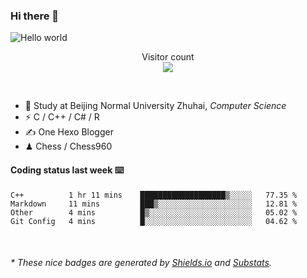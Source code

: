 ### Hi there 👋


<img src="https://raw.githubusercontent.com/sagar-viradiya/sagar-viradiya/master/resources/banner.png" alt="Hello world">
<p align="center"> 
  Visitor count<br/>
  <img src="https://profile-counter.glitch.me/youszoe/count.svg" />
</p>

<br/>


- 🍻  Study at Beijing Normal University Zhuhai, _Computer Science_
- ⚡  C / C++ / C# / R
- ✍️  One Hexo Blogger
- ♟  Chess / Chess960 


#### Coding status last week ⌨️

<!--START_SECTION:waka-->
```text
C++          1 hr 11 mins    ███████████████████▒░░░░░   77.35 % 
Markdown     11 mins         ███▒░░░░░░░░░░░░░░░░░░░░░   12.81 % 
Other        4 mins          █▒░░░░░░░░░░░░░░░░░░░░░░░   05.02 % 
Git Config   4 mins          █░░░░░░░░░░░░░░░░░░░░░░░░   04.62 % 
```
<!--END_SECTION:waka-->

<br/>
<center><img src="http://ghchart.rshah.org/409ba5/yousazoe" alt="" /></center>


<h6>* These nice badges are generated by <a href="https://shields.io/">Shields.io</a> and <a href="https://github.com/spencerwooo/Substats">Substats</a>.</h6>
